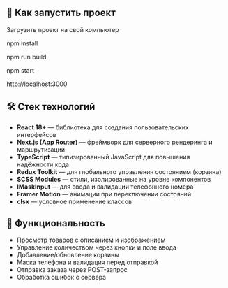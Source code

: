 ## 🚀 Как запустить проект

Загрузить проект на свой компьютер

npm install

npm run build

npm start

http://localhost:3000

## 🛠️ Стек технологий

- **React 18+** — библиотека для создания пользовательских интерфейсов
- **Next.js (App Router)** — фреймворк для серверного рендеринга и маршрутизации
- **TypeScript** — типизированный JavaScript для повышения надёжности кода
- **Redux Toolkit** — для глобального управления состоянием (корзина)
- **SCSS Modules** — стили, изолированные на уровне компонентов
- **IMaskInput** — для ввода и валидации телефонного номера
- **Framer Motion** — анимации при переключении состояний
- **clsx** — условное применение классов

## 📲 Функциональность

- Просмотр товаров с описанием и изображением
- Управление количеством через кнопки и поле ввода
- Добавление/обновление корзины
- Маска телефона и валидация перед отправкой
- Отправка заказа через POST-запрос
- Обработка ошибок с сервера
